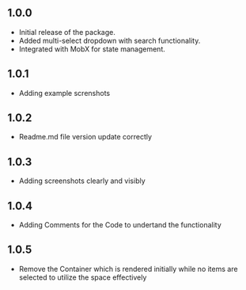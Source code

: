 ## 1.0.0

- Initial release of the package.
- Added multi-select dropdown with search functionality.
- Integrated with MobX for state management.

## 1.0.1
- Adding example screnshots 

## 1.0.2
- Readme.md file version update correctly

## 1.0.3
- Adding screenshots clearly and visibly

## 1.0.4
- Adding Comments for the Code to undertand the functionality
 
## 1.0.5
- Remove the Container which is rendered initially while no items are selected to  utilize the space effectively